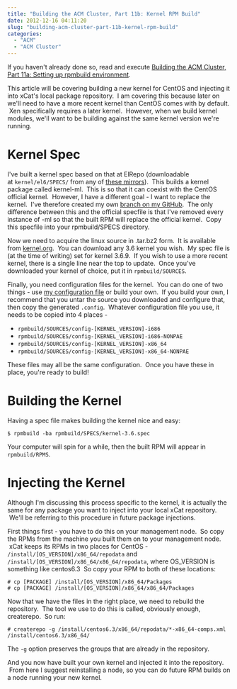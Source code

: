 ```yaml
---
title: "Building the ACM Cluster, Part 11b: Kernel RPM Build"
date: 2012-12-16 04:11:20
slug: "building-acm-cluster-part-11b-kernel-rpm-build"
categories:
  - "ACM"
  - "ACM Cluster"
---
```


If you haven't already done so, read and execute [Building the ACM Cluster, Part 11a: Setting up rpmbuild environment](/2012/12/15/building-acm-cluster-part-11a-setting-rpmbuild-environment/).

This article will be covering building a new kernel for CentOS and injecting it into xCat's local package repository.  I am covering this because later on we'll need to have a more recent kernel than CentOS comes with by default.  Xen specifically requires a later kernel.  However, when we build kernel modules, we'll want to be building against the same kernel version we're running.

# Kernel Spec

I've built a kernel spec based on that at ElRepo (downloadable at `kernel/el6/SPECS/` from any of [these mirrors](http://elrepo.org/tiki/Download)).  This builds a kernel package called kernel-ml.  This is so that it can coexist with the CentOS official kernel.  However, I have a different goal - I want to replace the kernel.  I've therefore created my own [branch on my GitHub](https://github.com/spresse1/acm-vm-cluster/blob/master/kernel/kernel-3.6.spec).  The only difference between this and the official specfile is that I've removed every instance of -ml so that the built RPM will replace the official kernel.  Copy this specfile into your rpmbuild/SPECS directory.

Now we need to acquire the linux source in .tar.bz2 form.  It is available from [kernel.org](http://www.kernel.org/pub/linux/kernel/).  You can download any 3.6 kernel you wish.  My spec file is (at the time of writing) set for kernel 3.6.9\.  If you wish to use a more recent kernel, there is a single line near the top to update.  Once you've downloaded your kernel of choice, put it in `rpmbuild/SOURCES`.  

Finally, you need configuration files for the kernel.  You can do one of two things - use [my configuration file](https://github.com/spresse1/acm-vm-cluster/blob/master/kernel/config-3.6.9) or build your own.  If you build your own, I recommend that you untar the source you downloaded and configure that, then copy the generated `.config`.  Whatever configuration file you use, it needs to be copied into 4 places - 

*   `rpmbuild/SOURCES/config-[KERNEL_VERSION]-i686`
*   `rpmbuild/SOURCES/config-[KERNEL_VERSION]-i686-NONPAE`
*   `rpmbuild/SOURCES/config-[KERNEL_VERSION]-x86_64`
*   `rpmbuild/SOURCES/config-[KERNEL_VERSION]-x86_64-NONPAE`

These files may all be the same configuration.  Once you have these in place, you're ready to build!

# Building the Kernel

Having a spec file makes building the kernel nice and easy:

```shell
$ rpmbuild -ba rpmbuild/SPECS/kernel-3.6.spec
```

Your computer will spin for a while, then the built RPM will appear in `rpmbuild/RPMS`.

# Injecting the Kernel

Although I'm discussing this process specific to the kernel, it is actually the same for any package you want to inject into your local xCat repository.  We'll be referring to this procedure in future package injections.

First things first - you have to do this on your management node.  So copy the RPMs from the machine you built them on to your management node.  xCat keeps its RPMs in two places for CentOS - `/install/[OS_VERSION]/x86_64/repodata` and `/install/[OS_VERSION]/x86_64/x86_64/repodata`, where OS_VERSION is something like centos6.3  So copy your RPM to both of these locations:

```shell
# cp [PACKAGE] /install/[OS_VERSION]/x86_64/Packages
# cp [PACKAGE] /install/[OS_VERSION]/x86_64/x86_64/Packages
```

Now that we have the files in the right place, we need to rebuild the repository.  The tool we use to do this is called, obviously enough, createrepo.  So run:

```shell
# createrepo -g /install/centos6.3/x86_64/repodata/*-x86_64-comps.xml /install/centos6.3/x86_64/
```

The `-g` option preserves the groups that are already in the repository.

And you now have built your own kernel and injected it into the repository.  From here I suggest reinstalling a node, so you can do future RPM builds on a node running your new kernel.